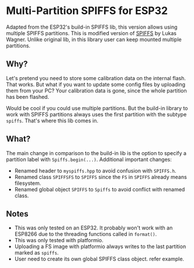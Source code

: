 # Multi-Partition SPIFFS for ESP32

Adapted from the ESP32's build-in SPIFFS lib, this version allows using multiple SPIFFS partitions.
This is modified version of [SPIFFS](https://github.com/lukaswagner/SPIFFS) by Lukas Wagner.
Unlike original lib, in this library user can keep mounted multiple partitions.


## Why?

Let's pretend you need to store some calibration data on the internal flash. That works. But what if you want to update some config files by uploading them from your PC? Your calibration data is gone, since the whole partition has been flashed.

Would be cool if you could use multiple partitions. But the build-in library to work with SPIFFS partitions always uses the first partition with the subtype `spiffs`. That's where this lib comes in.

## What?

The main change in comparison to the build-in lib is the option to specify a partition label with `Spiffs.begin(...)`. Additional important changes:

- Renamed header to `myspiffs.hpp` to avoid confusion with `SPIFFS.h`.
- Renamed class `SPIFFSFS` to `SPIFFS` since the `FS` in `SPIFFS` already means filesystem.
- Renamed global object `SPIFFS` to `Spiffs` to avoid conflict with renamed class.

## Notes

- This was only tested on an ESP32. It probably won't work with an ESP8266 due to the threading functions called in `format()`.
- This was only tested with platformio.
- Uploading a FS image with platformio always writes to the last partition marked as `spiffs`.
- User need to create its own global SPIFFS class object. refer example.
